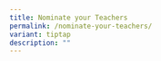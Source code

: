 ```yaml
---
title: Nominate your Teachers
permalink: /nominate-your-teachers/
variant: tiptap
description: ""
---
```

